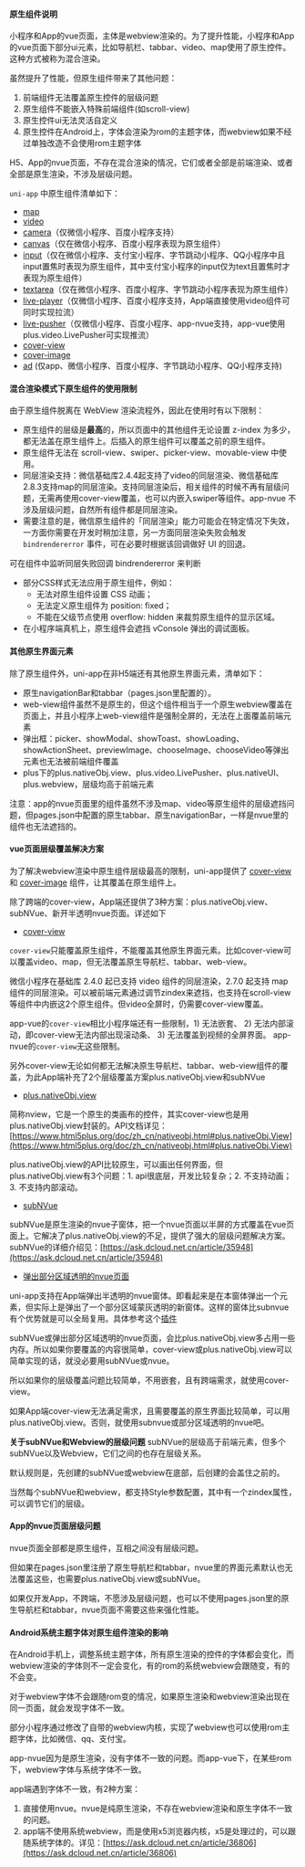 #### 原生组件说明

小程序和App的vue页面，主体是webview渲染的。为了提升性能，小程序和App的vue页面下部分ui元素，比如导航栏、tabbar、video、map使用了原生控件。这种方式被称为混合渲染。

虽然提升了性能，但原生组件带来了其他问题：
1. 前端组件无法覆盖原生控件的层级问题
2. 原生组件不能嵌入特殊前端组件(如scroll-view)
3. 原生控件ui无法灵活自定义
4. 原生控件在Android上，字体会渲染为rom的主题字体，而webview如果不经过单独改造不会使用rom主题字体

H5、App的nvue页面，不存在混合渲染的情况，它们或者全部是前端渲染、或者全部是原生渲染，不涉及层级问题。

``uni-app`` 中原生组件清单如下：
* [map](/component/map)
* [video](/component/video)
* [camera](/component/camera)（仅微信小程序、百度小程序支持）
* [canvas](/component/canvas)（仅在微信小程序、百度小程序表现为原生组件）
* [input](/component/input)（仅在微信小程序、支付宝小程序、字节跳动小程序、QQ小程序中且input置焦时表现为原生组件，其中支付宝小程序的input仅为text且置焦时才表现为原生组件）
* [textarea](/component/textarea)（仅在微信小程序、百度小程序、字节跳动小程序表现为原生组件）
* [live-player](/component/live-player)（仅微信小程序、百度小程序支持，App端直接使用video组件可同时实现拉流）
* [live-pusher](/component/live-pusher)（仅微信小程序、百度小程序、app-nvue支持，app-vue使用plus.video.LivePusher可实现推流）
* [cover-view](/component/cover-view)
* [cover-image](/component/cover-view?id=cover-image)
* [ad](/component/ad) (仅app、微信小程序、百度小程序、字节跳动小程序、QQ小程序支持)


#### 混合渲染模式下原生组件的使用限制

由于原生组件脱离在 WebView 渲染流程外，因此在使用时有以下限制：

* 原生组件的层级是**最高**的，所以页面中的其他组件无论设置 z-index 为多少，都无法盖在原生组件上。后插入的原生组件可以覆盖之前的原生组件。
* 原生组件无法在 scroll-view、swiper、picker-view、movable-view 中使用。
* 同层渲染支持：微信基础库2.4.4起支持了video的同层渲染、微信基础库2.8.3支持map的同层渲染。支持同层渲染后，相关组件的时候不再有层级问题，无需再使用cover-view覆盖，也可以内嵌入swiper等组件。app-nvue 不涉及层级问题，自然所有组件都是同层渲染。
* 需要注意的是，微信原生组件的「同层渲染」能力可能会在特定情况下失效，一方面你需要在开发时稍加注意，另一方面同层渲染失败会触发 ``bindrendererror`` 事件，可在必要时根据该回调做好 UI 的回退。

可在组件中监听同层失败回调 bindrendererror 来判断
* 部分CSS样式无法应用于原生组件，例如：
    * 无法对原生组件设置 CSS 动画；
    * 无法定义原生组件为 position: fixed；
    * 不能在父级节点使用 overflow: hidden 来裁剪原生组件的显示区域。
* 在小程序端真机上，原生组件会遮挡 vConsole 弹出的调试面板。

#### 其他原生界面元素
除了原生组件外，uni-app在非H5端还有其他原生界面元素，清单如下：
* 原生navigationBar和tabbar（pages.json里配置的）。
* web-view组件虽然不是原生的，但这个组件相当于一个原生webview覆盖在页面上，并且小程序上web-view组件是强制全屏的，无法在上面覆盖前端元素
* 弹出框：picker、showModal、showToast、showLoading、showActionSheet、previewImage、chooseImage、chooseVideo等弹出元素也无法被前端组件覆盖
* plus下的plus.nativeObj.view、plus.video.LivePusher、plus.nativeUI、plus.webview，层级均高于前端元素

注意：app的nvue页面里的组件虽然不涉及map、video等原生组件的层级遮挡问题，但pages.json中配置的原生tabbar、原生navigationBar，一样是nvue里的组件也无法遮挡的。

#### vue页面层级覆盖解决方案

为了解决webview渲染中原生组件层级最高的限制，uni-app提供了 [cover-view](/component/cover-view) 和 [cover-image](/component/cover-view?id=cover-image) 组件，让其覆盖在原生组件上。

除了跨端的cover-view，App端还提供了3种方案：plus.nativeObj.view、subNVue、新开半透明nvue页面。详述如下

- [cover-view](https://uniapp.dcloud.io/component/cover-view?id=cover-view)

`cover-view`只能覆盖原生组件，不能覆盖其他原生界面元素。比如cover-view可以覆盖video、map，但无法覆盖原生导航栏、tabbar、web-view。

微信小程序在基础库 2.4.0 起已支持 video 组件的同层渲染，2.7.0 起支持 map 组件的同层渲染。可以被前端元素通过调节zindex来遮挡，也支持在scroll-view等组件中内嵌这2个原生组件。但video全屏时，仍需要cover-view覆盖。

app-vue的`cover-view`相比小程序端还有一些限制，1) 无法嵌套、 2) 无法内部滚动，即cover-view无法内部出现滚动条、 3) 无法覆盖到视频的全屏界面。
app-nvue的`cover-view`无这些限制。

另外cover-view无论如何都无法解决原生导航栏、tabbar、web-view组件的覆盖，为此App端补充了2个层级覆盖方案plus.nativeObj.view和subNVue

- [plus.nativeObj.view](https://www.html5plus.org/doc/zh_cn/nativeobj.html#plus.nativeObj.View)

简称nview，它是一个原生的类画布的控件，其实cover-view也是用plus.nativeObj.view封装的。API文档详见：[https://www.html5plus.org/doc/zh_cn/nativeobj.html#plus.nativeObj.View](https://www.html5plus.org/doc/zh_cn/nativeobj.html#plus.nativeObj.View)

plus.nativeObj.view的API比较原生，可以画出任何界面，但plus.nativeObj.view有3个问题：1. api很底层，开发比较复杂；2. 不支持动画；3. 不支持内部滚动。

- [subNVue](https://ask.dcloud.net.cn/article/35948)

subNVue是原生渲染的nvue子窗体，把一个nvue页面以半屏的方式覆盖在vue页面上。它解决了plus.nativeObj.view的不足，提供了强大的层级问题解决方案。subNVue的详细介绍见：[https://ask.dcloud.net.cn/article/35948](https://ask.dcloud.net.cn/article/35948)

- [弹出部分区域透明的nvue页面](https://ext.dcloud.net.cn/plugin?id=953)

uni-app支持在App端弹出半透明的nvue窗体。即看起来是在本窗体弹出一个元素，但实际上是弹出了一个部分区域蒙灰透明的新窗体。这样的窗体比subnvue有个优势就是可以全局复用。具体参考这个[插件](https://ext.dcloud.net.cn/plugin?id=953)

subNVue或弹出部分区域透明的nvue页面，会比plus.nativeObj.view多占用一些内存。所以如果你要覆盖的内容很简单，cover-view或plus.nativeObj.view可以简单实现的话，就没必要用subNVue或nvue。

所以如果你的层级覆盖问题比较简单，不用嵌套，且有跨端需求，就使用cover-view。

如果App端cover-view无法满足需求，且需要覆盖的原生界面比较简单，可以用plus.nativeObj.view。否则，就使用subnvue或部分区域透明的nvue吧。

**关于subNVue和Webview的层级问题**
subNVue的层级高于前端元素，但多个subNVue以及Webview，它们之间的也存在层级关系。

默认规则是，先创建的subNVue或webview在底部，后创建的会盖住之前的。

当然每个subNVue和webview，都支持Style参数配置，其中有一个zindex属性，可以调节它们的层级。


#### App的nvue页面层级问题
nvue页面全部都是原生组件，互相之间没有层级问题。

但如果在pages.json里注册了原生导航栏和tabbar，nvue里的界面元素默认也无法覆盖这些，也需要plus.nativeObj.view或subNVue。

如果仅开发App，不跨端，不愿涉及层级问题，也可以不使用pages.json里的原生导航栏和tabbar，nvue页面不需要这些来强化性能。

#### Android系统主题字体对原生组件渲染的影响

在Android手机上，调整系统主题字体，所有原生渲染的控件的字体都会变化，而webview渲染的字体则不一定会变化，有的rom的系统webview会跟随变，有的不会变。

对于webview字体不会跟随rom变的情况，如果原生渲染和webview渲染出现在同一页面，就会发现字体不一致。

部分小程序通过修改了自带的webview内核，实现了webview也可以使用rom主题字体，比如微信、qq、支付宝。

app-nvue因为是原生渲染，没有字体不一致的问题。而app-vue下，在某些rom下，webview字体与系统字体不一致。

app端遇到字体不一致，有2种方案：
1. 直接使用nvue。nvue是纯原生渲染，不存在webview渲染和原生字体不一致的问题。
2. app端不使用系统webview，而是使用x5浏览器内核，x5是处理过的，可以跟随系统字体的。详见：[https://ask.dcloud.net.cn/article/36806](https://ask.dcloud.net.cn/article/36806)
